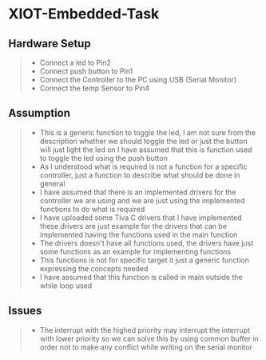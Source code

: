 # XIOT-Embedded-Task

## Hardware Setup
>* Connect a led to Pin2  
>* Connect push button to Pin1  
>* Connect the Controller to the PC using USB (Serial Monitor)  
>* Connect the temp Sensor to Pin4  
  
## Assumption
>* This is a generic function to toggle the led, I am not sure from the description whether we should toggle the led or just the button will just light the led on I have assumed that this is function used to toggle the led using the push button  
>* As I understood what is required is not a function for a specific controller, just a function to describe what should be done in general
>* I have assumed that there is an implemented drivers for the controller we are using and we are just using the implemented functions to do what is required  
>* I have uploaded some Tiva C drivers that I have implemented these drivers are just example for the drivers that can be implemented having the functions used in the main function
>* The drivers doesn't have all functions used, the drivers have just some functions as an example for implementing functions  
>* This functions is not for specific target it just a generic function expressing the concepts needed  
>* I have assumed that this function is called in main outside the while loop used  
  
## Issues
>* The interrupt with the highed priority may interrupt the interrupt with lower priority so we can solve this by using common buffer in order not to make any conflict while writing on the serial monitor

